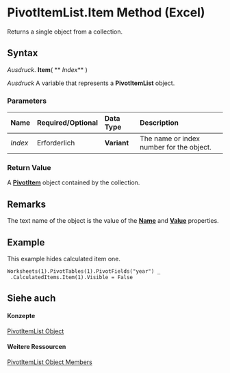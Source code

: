 
# PivotItemList.Item Method (Excel)

Returns a single object from a collection.


## Syntax

 _Ausdruck_. **Item**( ** _Index_** )

 _Ausdruck_ A variable that represents a **PivotItemList** object.


### Parameters



|**Name**|**Required/Optional**|**Data Type**|**Description**|
|:-----|:-----|:-----|:-----|
| _Index_|Erforderlich|**Variant**|The name or index number for the object.|

### Return Value

A  **[PivotItem](5829a1d9-0924-9ce8-1120-229e4595285a.md)** object contained by the collection.


## Remarks

The text name of the object is the value of the  **[Name](b3861675-1f05-9e0d-442c-1cd95385ca09.md)** and **[Value](0c7e33c2-6d28-7d82-f016-57d6d47515d7.md)** properties.


## Example

This example hides calculated item one.


```
Worksheets(1).PivotTables(1).PivotFields("year") _ 
 .CalculatedItems.Item(1).Visible = False
```


## Siehe auch


#### Konzepte


[PivotItemList Object](2b0fc8e5-6073-9cb1-2217-1e8715cddb1e.md)
#### Weitere Ressourcen


[PivotItemList Object Members](http://msdn.microsoft.com/library/400105d3-65ff-523c-b637-7b22a4ffab9e%28Office.15%29.aspx)